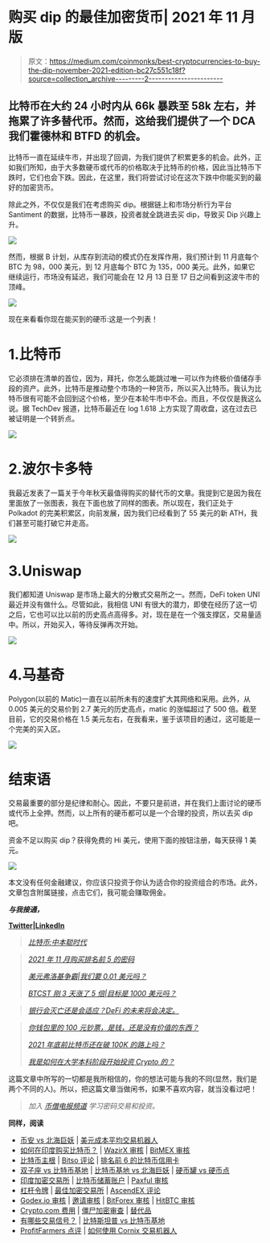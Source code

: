 # 购买 dip 的最佳加密货币| 2021 年 11 月版

> 原文：<https://medium.com/coinmonks/best-cryptocurrencies-to-buy-the-dip-november-2021-edition-bc27c551c18f?source=collection_archive---------2----------------------->

## 比特币在大约 24 小时内从 66k 暴跌至 58k 左右，并拖累了许多替代币。然而，这给我们提供了一个 DCA 我们霍德林和 BTFD 的机会。

比特币一直在延续牛市，并出现了回调，为我们提供了积累更多的机会。此外，正如我们所知，由于大多数硬币或代币的价格取决于比特币的价格，因此当比特币下跌时，它们也会下跌。因此，在这里，我们将尝试讨论在这次下跌中你能买到的最好的加密货币。

除此之外，不仅仅是我们在考虑购买 dip。根据链上和市场分析行为平台 Santiment 的数据，比特币一暴跌，投资者就全跳进去买 dip，导致买 Dip 兴趣上升。

![](img/f95c352392b3cbd84dd5ec099dda8f9b.png)

然而，根据 B 计划，从库存到流动的模式仍在发挥作用，我们预计到 11 月底每个 BTC 为 98，000 美元，到 12 月底每个 BTC 为 135，000 美元。此外，如果它继续运行，市场没有延迟，我们可能会在 12 月 13 日至 17 日之间看到这波牛市的顶峰。

![](img/ba90e5efa26c26203000c09f4612965d.png)

现在来看看你现在能买到的硬币:这是一个列表！

# 1.比特币

它必须排在清单的首位，因为，拜托，你怎么能跳过唯一可以作为终极价值储存手段的资产。此外，比特币是推动整个市场的一种货币，所以买入比特币。我认为比特币很有可能不会回到这个价格，至少在本轮牛市中不会。而且，不仅仅是我这么说。据 TechDev 报道，比特币最近在 log 1.618 上方实现了周收盘，这在过去已被证明是一个转折点。

![](img/8a02c79a578c411daadb3623162ec672.png)

# 2.波尔卡多特

我最近发表了一篇关于今年秋天最值得购买的替代币的文章。我提到它是因为我在里面放了一张图表，我在下面也放了同样的图表。所以现在，我们正处于 Polkadot 的完美积累区，向前发展，因为我们已经看到了 55 美元的新 ATH，我们甚至可能打破它并走高。

![](img/f8d442522501f8765cdefc76a59ffd0a.png)

# 3.Uniswap

我们都知道 Uniswap 是市场上最大的分散式交易所之一。然而，DeFi token UNI 最近并没有做什么。尽管如此，我相信 UNI 有很大的潜力，即使在经历了这一切之后，它也可以比以前的历史高点高得多。对，现在是在一个强支撑区，交易量适中。所以，开始买入，等待反弹再次开始。

![](img/19fd872cbfce6e6fb35630b8f78c6c25.png)

# 4.马基奇

Polygon(以前的 Matic)一直在以前所未有的速度扩大其网络和采用。此外，从 0.005 美元的交易价到 2.7 美元的历史高点，matic 的涨幅超过了 500 倍。截至目前，它的交易价格在 1.5 美元左右，在我看来，鉴于该项目的通过，这可能是一个完美的买入区。

![](img/ae7826da5c0b343e409f8226e2e56bed.png)

# 结束语

交易最重要的部分是纪律和耐心。因此，不要只是前进，并在我们上面讨论的硬币或代币上全押。然而，以上所有的硬币都可以是一个合理的投资，所以去买 dip 吧。

资金不足以购买 dip？获得免费的 Hi 美元，使用下面的按钮注册，每天获得 1 美元。

[![](img/cde3a5f59bc64c7e3d89965670533c50.png)](https://hi.com/praxhat)

本文没有任何金融建议，你应该只投资于你认为适合你的投资组合的市场。此外，文章包含附属链接，点击它们，我可能会赚取佣金。

***与我接通，***

[**Twitter**](https://twitter.com/prabxat)**|**[**LinkedIn**](https://www.linkedin.com/in/praxhat/)

> [*比特币:中本聪时代*](/coinmonks/bitcoin-the-age-of-satoshi-nakamoto-fe58157e740d?source=user_profile---------0-------------------------------)

> [*2021 年 11 月购买排名前 5 的密码*](/coinmonks/top-5-crypto-to-buy-in-november-2021-b9c99c44a704?source=user_profile---------1----------------------------)
> 
> [*美元弗洛基争霸|我们要 0.01 美元吗？*](/coinmonks/the-floki-supremacy-are-we-going-to-0-01-6763d56b9734?source=user_profile---------1-------------------------------)
> 
> [*BTCST 刚 3 天涨了 5 倍|目标是 1000 美元吗？*](/coinmonks/btcst-just-went-5x-in-3-days-is-it-aiming-for-1-000-9dcba894c954?source=user_profile---------1----------------------------)

> [*银行会灭亡还是会适应？DeFi 的未来将会决定。*](/coinmonks/will-banks-perish-or-adapt-the-future-of-defi-will-decide-80f13284f76?source=user_profile---------1----------------------------)

> [*你钱包里的 100 元钞票，是钱，还是没有价值的东西？*](/coinmonks/is-the-100-bill-in-your-wallet-money-or-something-that-has-no-value-99263e8dfba6?source=user_profile---------0----------------------------)
> 
> [*2021 年底前比特币还在破 100K 的路上吗？*](/coinmonks/is-bitcoin-still-on-its-path-to-break-100k-before-the-end-of-2021-4716a56745ce?source=user_profile---------1----------------------------)
> 
> [*我是如何在大学本科阶段开始投资 Crypto 的？*](https://praxhat.medium.com/how-did-i-start-investing-in-crypto-as-a-college-undergrad-ac9635d9d6b3?source=user_profile---------2----------------------------)

这篇文章中所写的一切都是我所相信的，你的想法可能与我的不同(显然，我们是两个不同的人)。所以，把这篇文章当做闲书，如果不喜欢内容，就当没看过吧！

> *加入* [*币僧电报频道*](https://t.me/coincodecap) *学习密码交易和投资。*

**同样，阅读**

*   [币安 vs 北海巨妖](https://blog.coincodecap.com/binance-vs-kraken) | [美元成本平均交易机器人](https://blog.coincodecap.com/pionex-dca-bot)
*   [如何在印度购买比特币？](/coinmonks/buy-bitcoin-in-india-feb50ddfef94) | [WazirX 审核](/coinmonks/wazirx-review-5c811b074f5b) | [BitMEX 审核](https://blog.coincodecap.com/bitmex-review)
*   [比特币主根](https://blog.coincodecap.com/bitcoin-taproot) | [Bitso 评论](https://blog.coincodecap.com/bitso-review) | [排名前 6 的比特币信用卡](/coinmonks/bitcoin-credit-card-bc8ab6f377c6)
*   [双子座 vs 比特币基地](https://blog.coincodecap.com/gemini-vs-coinbase) | [比特币基地 vs 北海巨妖](https://blog.coincodecap.com/kraken-vs-coinbase) | [硬币罐 vs 硬币点](https://blog.coincodecap.com/coinspot-vs-coinjar)
*   [印度加密交易所](/coinmonks/bitcoin-exchange-in-india-7f1fe79715c9) | [比特币储蓄账户](/coinmonks/bitcoin-savings-account-e65b13f92451) | [Paxful 审核](/coinmonks/paxful-review-4daf2354ab70)
*   [杠杆令牌](/coinmonks/leveraged-token-3f5257808b22) | [最佳加密交易所](/coinmonks/crypto-exchange-dd2f9d6f3769) | [AscendEX 评论](/coinmonks/ascendex-review-53e829cf75fa)
*   [Godex.io 审核](/coinmonks/godex-io-review-7366086519fb) | [邀请审核](/coinmonks/invity-review-70f3030c0502) | [BitForex 审核](https://blog.coincodecap.com/bitforex-review) | [HitBTC 审核](/coinmonks/hitbtc-review-c5143c5d53c2)
*   [Crypto.com 费用](/coinmonks/binance-fees-8588ec17965) | [僵尸加密审查](/coinmonks/botcrypto-review-2021-build-your-own-trading-bot-coincodecap-6b8332d736c7) | [替代品](https://blog.coincodecap.com/crypto-com-alternatives)
*   [有哪些交易信号？](https://blog.coincodecap.com/trading-signal) | [比特斯坦普 vs 比特币基地](https://blog.coincodecap.com/bitstamp-coinbase)
*   [ProfitFarmers 点评](https://blog.coincodecap.com/profitfarmers-review) | [如何使用 Cornix 交易机器人](https://blog.coincodecap.com/cornix-trading-bot)